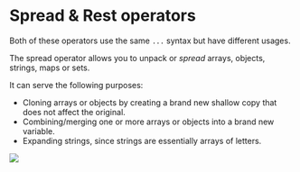 # Spread & Rest operators

Both of these operators use the same <code>...</code> syntax but have different usages.

The spread operator allows you to unpack or <i>spread</i> arrays, objects, strings, maps or sets.

It can serve the following purposes:

- Cloning arrays or objects by creating a brand new shallow copy that does not affect the original.
- Combining/merging one or more arrays or objects into a brand new variable.
- Expanding strings, since strings are essentially arrays of letters.

![](/assets/spread.png)
